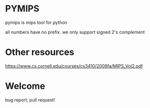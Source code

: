 # PYMIPS
pymips is mips tool for python

all numbers have no prefix.
we only support signed 2's complement

# Other resources
https://www.cs.cornell.edu/courses/cs3410/2008fa/MIPS_Vol2.pdf

# Welcome
bug report, pull request!